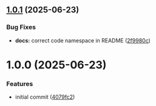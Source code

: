 ## [1.0.1](https://github.com/dasprid/zod-temporal/compare/v1.0.0...v1.0.1) (2025-06-23)


### Bug Fixes

* **docs:** correct code namespace in README ([2f9980c](https://github.com/dasprid/zod-temporal/commit/2f9980cd92e78adbeb7c9a0673c0ae4444105d32))

# 1.0.0 (2025-06-23)


### Features

* initial commit ([4079fc2](https://github.com/dasprid/zod-temporal/commit/4079fc2b907c7179b2266f70ae4ea30517ca7cab))
